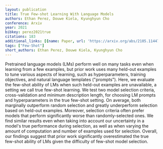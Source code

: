 ```yaml
---
layout: publication
title: True Few-shot Learning With Language Models
authors: Ethan Perez, Douwe Kiela, Kyunghyun Cho
conference: Arxiv
year: 2021
bibkey: perez2021true
citations: 183
additional_links: [{name: Paper, url: 'https://arxiv.org/abs/2105.11447'}]
tags: ["Few-Shot"]
short_authors: Ethan Perez, Douwe Kiela, Kyunghyun Cho
---
```

Pretrained language models (LMs) perform well on many tasks even when
learning from a few examples, but prior work uses many held-out examples to
tune various aspects of learning, such as hyperparameters, training objectives,
and natural language templates ("prompts"). Here, we evaluate the few-shot
ability of LMs when such held-out examples are unavailable, a setting we call
true few-shot learning. We test two model selection criteria, cross-validation
and minimum description length, for choosing LM prompts and hyperparameters in
the true few-shot setting. On average, both marginally outperform random
selection and greatly underperform selection based on held-out examples.
Moreover, selection criteria often prefer models that perform significantly
worse than randomly-selected ones. We find similar results even when taking
into account our uncertainty in a model's true performance during selection, as
well as when varying the amount of computation and number of examples used for
selection. Overall, our findings suggest that prior work significantly
overestimated the true few-shot ability of LMs given the difficulty of few-shot
model selection.